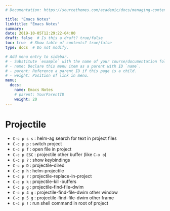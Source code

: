 ```yaml
---
# Documentation: https://sourcethemes.com/academic/docs/managing-content/

title: "Emacs Notes"
linktitle: "Emacs Notes"
summary:
date: 2019-10-05T12:29:22-04:00
draft: false  # Is this a draft? true/false
toc: true  # Show table of contents? true/false
type: docs  # Do not modify.

# Add menu entry to sidebar.
# - Substitute `example` with the name of your course/documentation folder.
# - name: Declare this menu item as a parent with ID `name`.
# - parent: Reference a parent ID if this page is a child.
# - weight: Position of link in menu.
menu:
  docs:
    name: Emacs Notes
    # parent: YourParentID
    weight: 20
---
```


# Projectile

- `C-c p s s` : helm-ag search for text in project files
- `C-c p p` : switch project
- `C-c p f` : open file in project
- `C-c p ESC` : projectile other buffer (like `C-x o`)
- `C-c p ?` : show keybindings
- `C-c p D` : projectile-dired
- `C-c p h` : helm-projectile
- `C-c p r` : projectile-replace-in-project
- `C-c p k` : projectile-kill-buffers
- `C-c p g` : projectile-find-file-dwim
- `C-c p 4 g` : projectile-find-file-dwim other window
- `C-c p 5 g` : projectile-find-file-dwim other frame
- `C-c p !` : run shell command in root of project

